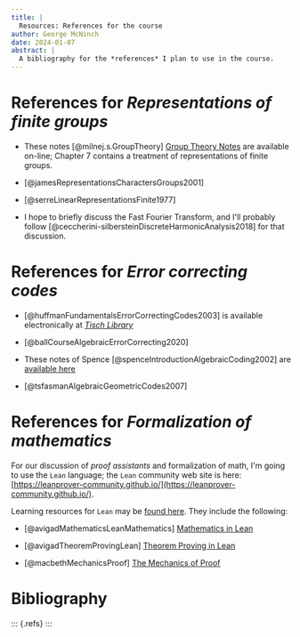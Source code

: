 ```yaml
---
title: |
  Resources: References for the course
author: George McNinch
date: 2024-01-07
abstract: |
  A bibliography for the *references* I plan to use in the course.
---
```


# References for *Representations of finite groups*

  - These notes [@milnej.s.GroupTheory] [Group Theory
    Notes](https://www.jmilne.org/math/CourseNotes/gt.html) are
    available on-line; Chapter 7 contains a treatment of
    representations of finite groups.

  - [@jamesRepresentationsCharactersGroups2001]
  
  - [@serreLinearRepresentationsFinite1977]
  
  - I hope to briefly discuss the Fast Fourier Transform, and I'll
    probably follow
    [@ceccherini-silbersteinDiscreteHarmonicAnalysis2018] for that discussion.

# References for *Error correcting codes*

  - [@huffmanFundamentalsErrorCorrectingCodes2003] is available
    electronically at [*Tisch
    Library*](https://tischlibrary.tufts.edu/)

  - [@ballCourseAlgebraicErrorCorrecting2020]

  - These notes of Spence [@spenceIntroductionAlgebraicCoding2002] are
    [available here](/course-assets/Spence--Supplementary-material-for-coding-Theory.pdf)

  - [@tsfasmanAlgebraicGeometricCodes2007]

# References for *Formalization of mathematics*

  For our discussion of *proof assistants* and formalization of math,
  I'm going to use the `Lean` language; the `Lean` community web site
  is here:
  [https://leanprover-community.github.io/](https://leanprover-community.github.io/).
  
  Learning resources for `Lean` may be [found
  here](https://leanprover-community.github.io/learn.html). They
  include the following:
  
  - [@avigadMathematicsLeanMathematics] [Mathematics in Lean](https://leanprover-community.github.io/mathematics_in_lean/)

  - [@avigadTheoremProvingLean] [Theorem Proving in Lean](https://leanprover.github.io/theorem_proving_in_lean4/)

  - [@macbethMechanicsProof] [The Mechanics of Proof](https://hrmacbeth.github.io/math2001/)

# Bibliography

::: {.refs}
:::

